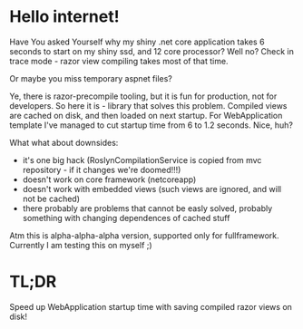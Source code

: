 # Hello internet!

Have You asked Yourself why my shiny .net core application takes 6 seconds to start on my shiny ssd, and 12 core processor? Well no? Check in trace mode - razor view compiling takes most of that time.

Or maybe you miss temporary aspnet files?

Ye, there is razor-precompile tooling, but it is fun for production, not for developers. So here it is - library that solves this problem. Compiled views are cached on disk, and then loaded on next startup. For WebApplication template I've managed to cut startup time from 6 to 1.2 seconds. Nice, huh?

What what about downsides:
- it's one big hack (RoslynCompilationService is copied from mvc repository - if it changes we're doomed!!!)
- doesn't work on core framework (netcoreapp)
- doesn't work with embedded views (such views are ignored, and will not be cached)
- there probably are problems that cannot be easly solved, probably something with changing dependences of cached stuff

Atm this is alpha-alpha-alpha version, supported only for fullframework. Currently I am testing this on myself ;)

# TL;DR
Speed up WebApplication startup time with saving compiled razor views on disk!